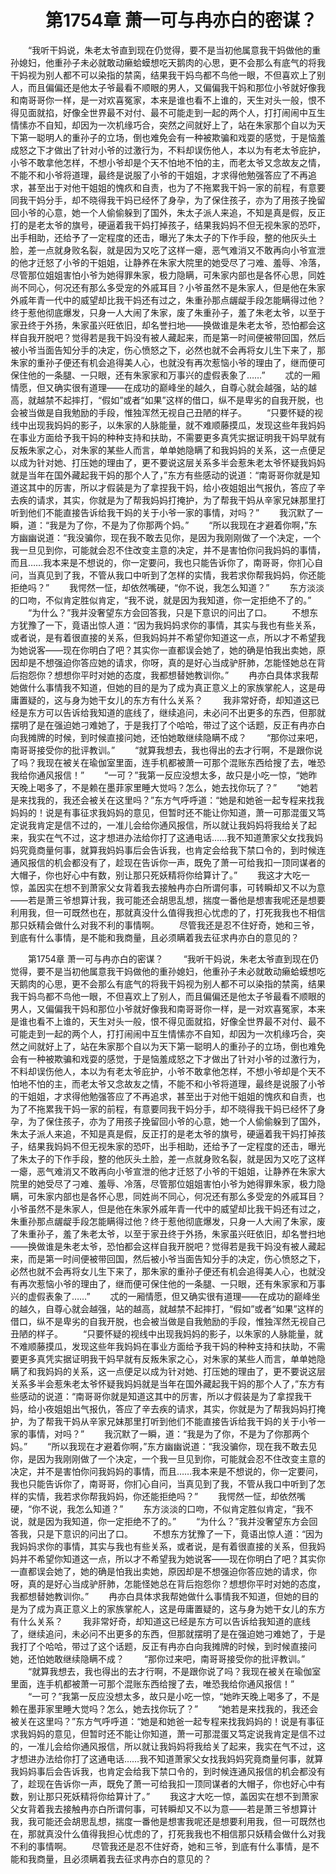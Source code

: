 # 　　第1754章 萧一可与冉亦白的密谋？
　　“我听干妈说，朱老太爷直到现在仍觉得，要不是当初他属意我干妈做他的重孙媳妇，他重孙子未必就敢动癞蛤蟆想吃天鹅肉的心思，更不会那么有底气的将我干妈视为别人都不可以染指的禁脔，结果我干妈鸟都不鸟他一眼，不但喜欢上了别人，而且偏偏还是他太子爷最看不顺眼的男人，又偏偏我干妈和那位小爷就好像我和南哥哥你一样，是一对欢喜冤家，本来是谁也看不上谁的，天生对头一般，恨不得见面就掐，好像全世界最不对付、最不可能走到一起的两个人，打打闹闹中互生情愫亦不自知，却因为一次机缘巧合，突然之间就好上了，站在朱家那个自以为天下第一聪明人的重孙子的立场，倒也难免会有一种被欺骗和戏耍的感觉，于是恼羞成怒之下才做出了针对小爷的过激行为，不料却误伤他人，本以为有老太爷庇护，小爷不敢拿他怎样，不想小爷却是个天不怕地不怕的主，而老太爷又念故友之情，不能不和小爷将道理，最终是说服了小爷的干姐姐，才求得他勉强答应了不再追求，甚至出于对他干姐姐的愧疚和自责，也为了不拖累我干妈一家的前程，有意要同我干妈分手，却不晓得我干妈已经怀了身孕，为了保住孩子，亦为了用孩子挽留回小爷的心意，她一个人偷偷躲到了国外，朱太子派人来追，不知是真是假，反正打的是老太爷的旗号，硬逼着我干妈打掉孩子，结果我妈妈不但无视朱家的恐吓，出手相助，还给予了一定程度的还击，曝光了朱太子的下作手段，整的他灰头土脸，差一点就身败名裂，就是因为又吃了这样一瘪，恶气难消又不敢再向小爷宣泄的他才迁怒了小爷的干姐姐，让静养在朱家大院里的她受尽了刁难、羞辱、冷落，尽管那位姐姐害怕小爷为她得罪朱家，极力隐瞒，可朱家内部也是各怀心思，同姓尚不同心，何况还有那么多受宠的外戚耳目？小爷虽然不是朱家人，但是他在朱家外戚年青一代中的威望却比我干妈还有过之，朱重孙那点龌龊手段怎能瞒得过他？终于惹他彻底爆发，只身一人大闹了朱家，废了朱重孙子，羞了朱老太爷，以至于家丑终于外扬，朱家虽兴旺依旧，却名誉扫地——换做谁是朱老太爷，恐怕都会这样自我开脱吧？觉得若是我干妈没有被人藏起来，而是第一时间便被带回国，然后被小爷当面告知分手的决定，伤心愤怒之下，必然也就不会再将女儿生下来了，那朱家的重孙子便还有机会追得美人心，也就没有再次惹恼小爷的理由了，继而便可保住他的一条腿、一只眼，还有朱家家和万事兴的虚假表象了……”
　　忒的一厢情愿，但又确实很有道理——在成功的巅峰坐的越久，自尊心就会越强，站的越高，就越禁不起摔打，“假如”或者“如果”这样的借口，纵不是卑劣的自我开脱，也会被当做是自我勉励的手段，惟独浑然无视自己丑陋的样子。
　　“只要怀疑的视线中出现我妈妈的影子，以朱家的人脉能量，就不难顺藤摸瓜，发现这些年我妈妈在事业方面给予我干妈的种种支持和扶助，不需要更多真凭实据证明我干妈早就有反叛朱家之心，对朱家的某些人而言，单单她隐瞒了和我妈妈的关系，这一点便足以成为针对她、打压她的理由了，更不要说这层关系多半会惹朱老太爷怀疑我妈妈就是当年在国外藏起我干妈的那个人了，”东方有些感动的说道：“南哥哥你就是知道这其中的厉害，所以才假装是为了拿捏我干妈，给小夜姐姐出气报仇，答应了辛去疾的请求，其实，你就是为了帮我妈妈打掩护，为了帮我干妈从辛家兄妹那里打听到他们不能直接告诉给我干妈的关于小爷一家的事情，对吗？”
　　我沉默了一瞬，道：“我是为了你，不是为了你那两个妈。”
　　“所以我现在才避着你啊，”东方幽幽说道：“我没骗你，现在我不敢去见你，是因为我刚刚做了一个决定，一个我一旦见到你，可能就会忍不住改变主意的决定，并不是害怕你问我妈妈的事情，而且……我本来是不想说的，你一定要问，我也只能告诉你了，南哥哥，你扪心自问，当真见到了我，不管从我口中听到了怎样的实情，我若求你帮我妈妈，你还能拒绝吗？”
　　我愕然一怔，却依然嘴硬，“你不说，我怎么知道？”
　　东方淡淡的口吻，不似肯定胜似肯定，“我不说，就是因为我知道，你一定拒绝不了的。”
　　“为什么？”我并没奢望东方会回答我，只是下意识的问出了口。
　　不想东方犹豫了一下，竟语出惊人道：“因为我妈妈求你的事情，其实与我也有些关系，或者说，是有着很直接的关系，但我妈妈并不希望你知道这一点，所以才不希望我为她说客——现在你明白了吧？其实你一直都误会她了，她的确是怕我出卖她，原因却是不想强迫你答应她的请求，你呀，真的是好心当成驴肝肺，怎能怪她总在背后抱怨你？想想你平时对她的态度，我都想替她教训你。”
　　冉亦白具体求我帮她做什么事情我不知道，但她的目的是为了成为真正意义上的家族掌舵人，这是毋庸置疑的，这与身为她干女儿的东方有什么关系？
　　我非常好奇，却知道这已经是东方可以告诉给我知道的底线了，继续追问，未必问不出更多的东西，但那就摆明了是在强迫她刁难她了，于是我打了个哈哈，带过了这个话题，反正有冉亦白向我摊牌的时候，到时候直接问她，还怕她敢继续隐瞒不成？
　　“那你过来吧，南哥哥接受你的批评教训。”
　　“就算我想去，我也得出的去才行啊，不是跟你说了吗？我现在被关在瑜伽室里面，连手机都被萧一可那个混账东西给搜了去，唯恐我给你通风报信！”
　　“一可？”我第一反应没想太多，故只是小吃一惊，“她昨天晚上喝多了，不是赖在墨菲家里睡大觉吗？怎么，她去找你玩了？”
　　“她若是来找我的，我还会被关在这里吗？”东方气呼呼道：“她是和她爸一起专程来找我妈妈的！说是有事征求我妈妈的意见，但暂时还不能让你知道，萧一可那混蛋又笃定说我肯定是信不过的，一准儿会给你通风报信，所以就让我妈妈将我给关了起来，我实在气不过，这才想进办法给你打了这通电话……我不知道萧家父女找我妈妈究竟商量何事，就算我妈妈事后会告诉我，也肯定会给我下禁口令的，到时候连通风报信的机会都没有了，趁现在告诉你一声，既免了萧一可给我扣一顶同谋者的大帽子，你也好心中有数，别让那只死妖精将你给算计了。”
　　我这才大吃一惊，盖因实在想不到萧家父女背着我去接触冉亦白所谓何事，可转瞬却又不以为意——若是萧三爷想算计我，我可能还会胡思乱想，揣度一番他是想害我呢还是想要利用我，但一可既然也在，那就真没什么值得我担心忧虑的了，打死我我也不相信那只妖精会做什么对我不利的事情啊。
　　尽管我还是忍不住好奇，她和三爷，到底有什么事情，是不能和我商量，且必须瞒着我去征求冉亦白的意见的？

　　第1754章 萧一可与冉亦白的密谋？
　　“我听干妈说，朱老太爷直到现在仍觉得，要不是当初他属意我干妈做他的重孙媳妇，他重孙子未必就敢动癞蛤蟆想吃天鹅肉的心思，更不会那么有底气的将我干妈视为别人都不可以染指的禁脔，结果我干妈鸟都不鸟他一眼，不但喜欢上了别人，而且偏偏还是他太子爷最看不顺眼的男人，又偏偏我干妈和那位小爷就好像我和南哥哥你一样，是一对欢喜冤家，本来是谁也看不上谁的，天生对头一般，恨不得见面就掐，好像全世界最不对付、最不可能走到一起的两个人，打打闹闹中互生情愫亦不自知，却因为一次机缘巧合，突然之间就好上了，站在朱家那个自以为天下第一聪明人的重孙子的立场，倒也难免会有一种被欺骗和戏耍的感觉，于是恼羞成怒之下才做出了针对小爷的过激行为，不料却误伤他人，本以为有老太爷庇护，小爷不敢拿他怎样，不想小爷却是个天不怕地不怕的主，而老太爷又念故友之情，不能不和小爷将道理，最终是说服了小爷的干姐姐，才求得他勉强答应了不再追求，甚至出于对他干姐姐的愧疚和自责，也为了不拖累我干妈一家的前程，有意要同我干妈分手，却不晓得我干妈已经怀了身孕，为了保住孩子，亦为了用孩子挽留回小爷的心意，她一个人偷偷躲到了国外，朱太子派人来追，不知是真是假，反正打的是老太爷的旗号，硬逼着我干妈打掉孩子，结果我妈妈不但无视朱家的恐吓，出手相助，还给予了一定程度的还击，曝光了朱太子的下作手段，整的他灰头土脸，差一点就身败名裂，就是因为又吃了这样一瘪，恶气难消又不敢再向小爷宣泄的他才迁怒了小爷的干姐姐，让静养在朱家大院里的她受尽了刁难、羞辱、冷落，尽管那位姐姐害怕小爷为她得罪朱家，极力隐瞒，可朱家内部也是各怀心思，同姓尚不同心，何况还有那么多受宠的外戚耳目？小爷虽然不是朱家人，但是他在朱家外戚年青一代中的威望却比我干妈还有过之，朱重孙那点龌龊手段怎能瞒得过他？终于惹他彻底爆发，只身一人大闹了朱家，废了朱重孙子，羞了朱老太爷，以至于家丑终于外扬，朱家虽兴旺依旧，却名誉扫地——换做谁是朱老太爷，恐怕都会这样自我开脱吧？觉得若是我干妈没有被人藏起来，而是第一时间便被带回国，然后被小爷当面告知分手的决定，伤心愤怒之下，必然也就不会再将女儿生下来了，那朱家的重孙子便还有机会追得美人心，也就没有再次惹恼小爷的理由了，继而便可保住他的一条腿、一只眼，还有朱家家和万事兴的虚假表象了……”
　　忒的一厢情愿，但又确实很有道理——在成功的巅峰坐的越久，自尊心就会越强，站的越高，就越禁不起摔打，“假如”或者“如果”这样的借口，纵不是卑劣的自我开脱，也会被当做是自我勉励的手段，惟独浑然无视自己丑陋的样子。
　　“只要怀疑的视线中出现我妈妈的影子，以朱家的人脉能量，就不难顺藤摸瓜，发现这些年我妈妈在事业方面给予我干妈的种种支持和扶助，不需要更多真凭实据证明我干妈早就有反叛朱家之心，对朱家的某些人而言，单单她隐瞒了和我妈妈的关系，这一点便足以成为针对她、打压她的理由了，更不要说这层关系多半会惹朱老太爷怀疑我妈妈就是当年在国外藏起我干妈的那个人了，”东方有些感动的说道：“南哥哥你就是知道这其中的厉害，所以才假装是为了拿捏我干妈，给小夜姐姐出气报仇，答应了辛去疾的请求，其实，你就是为了帮我妈妈打掩护，为了帮我干妈从辛家兄妹那里打听到他们不能直接告诉给我干妈的关于小爷一家的事情，对吗？”
　　我沉默了一瞬，道：“我是为了你，不是为了你那两个妈。”
　　“所以我现在才避着你啊，”东方幽幽说道：“我没骗你，现在我不敢去见你，是因为我刚刚做了一个决定，一个我一旦见到你，可能就会忍不住改变主意的决定，并不是害怕你问我妈妈的事情，而且……我本来是不想说的，你一定要问，我也只能告诉你了，南哥哥，你扪心自问，当真见到了我，不管从我口中听到了怎样的实情，我若求你帮我妈妈，你还能拒绝吗？”
　　我愕然一怔，却依然嘴硬，“你不说，我怎么知道？”
　　东方淡淡的口吻，不似肯定胜似肯定，“我不说，就是因为我知道，你一定拒绝不了的。”
　　“为什么？”我并没奢望东方会回答我，只是下意识的问出了口。
　　不想东方犹豫了一下，竟语出惊人道：“因为我妈妈求你的事情，其实与我也有些关系，或者说，是有着很直接的关系，但我妈妈并不希望你知道这一点，所以才不希望我为她说客——现在你明白了吧？其实你一直都误会她了，她的确是怕我出卖她，原因却是不想强迫你答应她的请求，你呀，真的是好心当成驴肝肺，怎能怪她总在背后抱怨你？想想你平时对她的态度，我都想替她教训你。”
　　冉亦白具体求我帮她做什么事情我不知道，但她的目的是为了成为真正意义上的家族掌舵人，这是毋庸置疑的，这与身为她干女儿的东方有什么关系？
　　我非常好奇，却知道这已经是东方可以告诉给我知道的底线了，继续追问，未必问不出更多的东西，但那就摆明了是在强迫她刁难她了，于是我打了个哈哈，带过了这个话题，反正有冉亦白向我摊牌的时候，到时候直接问她，还怕她敢继续隐瞒不成？
　　“那你过来吧，南哥哥接受你的批评教训。”
　　“就算我想去，我也得出的去才行啊，不是跟你说了吗？我现在被关在瑜伽室里面，连手机都被萧一可那个混账东西给搜了去，唯恐我给你通风报信！”
　　“一可？”我第一反应没想太多，故只是小吃一惊，“她昨天晚上喝多了，不是赖在墨菲家里睡大觉吗？怎么，她去找你玩了？”
　　“她若是来找我的，我还会被关在这里吗？”东方气呼呼道：“她是和她爸一起专程来找我妈妈的！说是有事征求我妈妈的意见，但暂时还不能让你知道，萧一可那混蛋又笃定说我肯定是信不过的，一准儿会给你通风报信，所以就让我妈妈将我给关了起来，我实在气不过，这才想进办法给你打了这通电话……我不知道萧家父女找我妈妈究竟商量何事，就算我妈妈事后会告诉我，也肯定会给我下禁口令的，到时候连通风报信的机会都没有了，趁现在告诉你一声，既免了萧一可给我扣一顶同谋者的大帽子，你也好心中有数，别让那只死妖精将你给算计了。”
　　我这才大吃一惊，盖因实在想不到萧家父女背着我去接触冉亦白所谓何事，可转瞬却又不以为意——若是萧三爷想算计我，我可能还会胡思乱想，揣度一番他是想害我呢还是想要利用我，但一可既然也在，那就真没什么值得我担心忧虑的了，打死我我也不相信那只妖精会做什么对我不利的事情啊。
　　尽管我还是忍不住好奇，她和三爷，到底有什么事情，是不能和我商量，且必须瞒着我去征求冉亦白的意见的？
